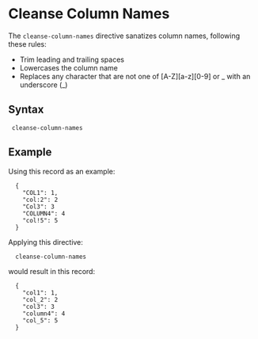 # Cleanse Column Names

The `cleanse-column-names` directive sanatizes column names, following these rules:

* Trim leading and trailing spaces
* Lowercases the column name
* Replaces any character that are not one of [A-Z][a-z][0-9] or _ with an underscore (_)

## Syntax

```
 cleanse-column-names
```

## Example

Using this record as an example:

```
  {
    "COL1": 1,
    "col:2": 2
    "Col3": 3
    "COLUMN4": 4
    "col!5": 5
  }
```

Applying this directive:

```
  cleanse-column-names
```

would result in this record:

```
  {
    "col1": 1,
    "col_2": 2
    "col3": 3
    "column4": 4
    "col_5": 5
  }
```
